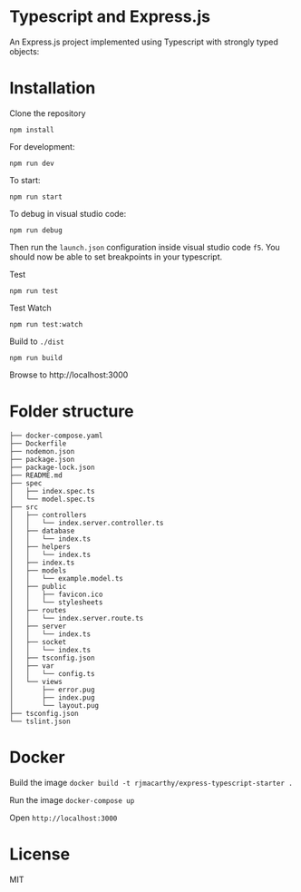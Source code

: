 Typescript and Express.js 
=========================

An Express.js project implemented using Typescript with strongly typed objects:

# Installation

Clone the repository

```
npm install 
```

For development:
```
npm run dev
```

To start:
```
npm run start
```

To debug in visual studio code:
```
npm run debug
```

Then run the `launch.json` configuration inside visual studio code `f5`.  You should now be able to set breakpoints in your typescript.

Test
```
npm run test
```

Test Watch
```
npm run test:watch
```

Build to `./dist`
```
npm run build
```

Browse to http://localhost:3000


# Folder structure

```
├── docker-compose.yaml
├── Dockerfile
├── nodemon.json
├── package.json
├── package-lock.json
├── README.md
├── spec
│   ├── index.spec.ts
│   └── model.spec.ts
├── src
│   ├── controllers
│   │   └── index.server.controller.ts
│   ├── database
│   │   └── index.ts
│   ├── helpers
│   │   └── index.ts
│   ├── index.ts
│   ├── models
│   │   └── example.model.ts
│   ├── public
│   │   ├── favicon.ico
│   │   └── stylesheets
│   ├── routes
│   │   └── index.server.route.ts
│   ├── server
│   │   └── index.ts
│   ├── socket
│   │   └── index.ts
│   ├── tsconfig.json
│   ├── var
│   │   └── config.ts
│   └── views
│       ├── error.pug
│       ├── index.pug
│       └── layout.pug
├── tsconfig.json
└── tslint.json
```

# Docker

Build the image `docker build -t rjmacarthy/express-typescript-starter .`

Run the image `docker-compose up`

Open `http://localhost:3000`


# License

MIT

